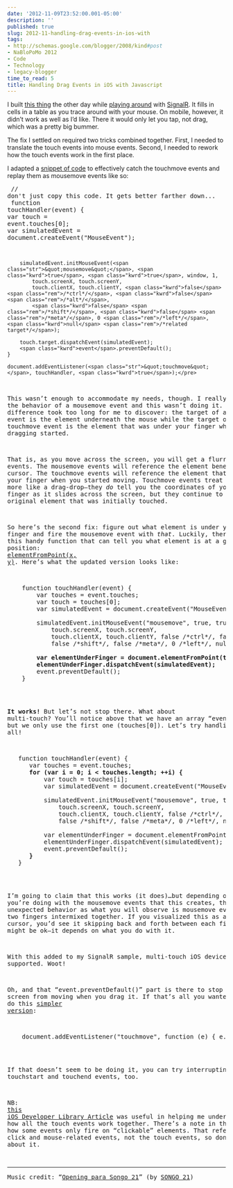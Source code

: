```yaml
---
date: '2012-11-09T23:52:00.001-05:00'
description: ''
published: true
slug: 2012-11-handling-drag-events-in-ios-with
tags:
- http://schemas.google.com/blogger/2008/kind#post
- NaBloPoMo 2012
- Code
- Technology
- legacy-blogger
time_to_read: 5
title: Handling Drag Events in iOS with Javascript
---
```



I built <a href="http://blocky.apphb.com/">this thing</a> the other day while <a href="../2012/2012-11-signalr-first-impressions-its-awesome.html">playing around</a> with <a href="https://github.com/SignalR/SignalR">SignalR</a>. It fills in cells in a table as you trace around with your mouse. On mobile, however, it didn’t work as well as I’d like. There it would only let you tap, not drag, which was a pretty big bummer.

The fix I settled on required two tricks combined together. First, I needed to translate the touch events into mouse events. Second, I needed to rework how the touch events work in the first place.

I adapted a <a href="http://ross.posterous.com/2008/08/19/iphone-touch-events-in-javascript/">snippet of code</a> to effectively catch the touchmove events and replay them as mousemove events like so:  <pre class="csharpcode">    <span class="rem">// don't just copy this code. It gets better farther down...</span>
<span class="kwrd">    function</span> touchHandler(<span class="kwrd">event</span>) {
        <span class="kwrd">var</span> touch = <span class="kwrd">event</span>.touches[0];
        <span class="kwrd">var</span> simulatedEvent = document.createEvent(<span class="str">&quot;MouseEvent&quot;</span>);

        simulatedEvent.initMouseEvent(<span class="str">&quot;mousemove&quot;</span>, <span class="kwrd">true</span>, <span class="kwrd">true</span>, window, 1,
            touch.screenX, touch.screenY,
            touch.clientX, touch.clientY, <span class="kwrd">false</span> <span class="rem">/*ctrl*/</span>, <span class="kwrd">false</span> <span class="rem">/*alt*/</span>,
            <span class="kwrd">false</span> <span class="rem">/*shift*/</span>, <span class="kwrd">false</span> <span class="rem">/*meta*/</span>, 0 <span class="rem">/*left*/</span>, <span class="kwrd">null</span> <span class="rem">/*related target*/</span>);

        touch.target.dispatchEvent(simulatedEvent);
        <span class="kwrd">event</span>.preventDefault();
    }

    document.addEventListener(<span class="str">&quot;touchmove&quot;</span>, touchHandler, <span class="kwrd">true</span>);</pre>


This wasn’t enough to accommodate my needs, though. I really wanted the behavior of a mousemove event and this wasn’t doing it. The difference took too long for me to discover: the target of a mousemove event is the element underneath the mouse while the target of the touchmove event is the element that was under your finger when the dragging started.


That is, as you move across the screen, you will get a flurry of events. The mousemove events will reference the element beneath the cursor. The touchmove events will reference the element that was under your finger when you started moving. Touchmove events treat the action more like a drag-drop—they *do* tell you the coordinates of your finger as it slides across the screen, but they continue to report the original element that was initially touched.


So here’s the second fix: figure out what element is under your finger and fire the mousemove event with *that*. Luckily, there’s this handy function that can tell you what element is at a given x/y position: <a href="https://developer.mozilla.org/en-US/docs/DOM/document.elementFromPoint">elementFromPoint(x, y)</a>. Here’s what the updated version looks like:

<pre class="csharpcode">    <span class="kwrd">function</span> touchHandler(<span class="kwrd">event</span>) {
        <span class="kwrd">var</span> touches = <span class="kwrd">event</span>.touches;
        <span class="kwrd">var</span> touch = touches[0];
        <span class="kwrd">var</span> simulatedEvent = document.createEvent(<span class="str">&quot;MouseEvent&quot;</span>);

        simulatedEvent.initMouseEvent(<span class="str">&quot;mousemove&quot;</span>, <span class="kwrd">true</span>, <span class="kwrd">true</span>, window, 1,
            touch.screenX, touch.screenY,
            touch.clientX, touch.clientY, <span class="kwrd">false</span> <span class="rem">/*ctrl*/</span>, <span class="kwrd">false</span> <span class="rem">/*alt*/</span>,
            <span class="kwrd">false</span> <span class="rem">/*shift*/</span>, <span class="kwrd">false</span> <span class="rem">/*meta*/</span>, 0 <span class="rem">/*left*/</span>, <span class="kwrd">null</span> <span class="rem">/*related target*/</span>);

<strong>        <span class="kwrd">var</span> elementUnderFinger = document.elementFromPoint(touch.clientX, touch.clientY);
        elementUnderFinger.dispatchEvent(simulatedEvent);
</strong>        <span class="kwrd">event</span>.preventDefault();
    }</pre>


<strong>It works!</strong> But let’s not stop there. What about multi-touch? You’ll notice above that we have an array “event.touches” but we only use the first one (touches[0]). Let’s try handling them all!

<pre class="csharpcode">   <span class="kwrd">function</span> touchHandler(<span class="kwrd">event</span>) {
      <span class="kwrd">var</span> touches = <span class="kwrd">event</span>.touches;
<strong>      <span class="kwrd">for</span> (<span class="kwrd">var</span> i = 0; i &lt; touches.length; ++i) {
</strong>          <span class="kwrd">var</span> touch = touches[i];
          <span class="kwrd">var</span> simulatedEvent = document.createEvent(<span class="str">&quot;MouseEvent&quot;</span>);

          simulatedEvent.initMouseEvent(<span class="str">&quot;mousemove&quot;</span>, <span class="kwrd">true</span>, <span class="kwrd">true</span>, window, 1,
              touch.screenX, touch.screenY,
              touch.clientX, touch.clientY, <span class="kwrd">false</span> <span class="rem">/*ctrl*/</span>, <span class="kwrd">false</span> <span class="rem">/*alt*/</span>,
              <span class="kwrd">false</span> <span class="rem">/*shift*/</span>, <span class="kwrd">false</span> <span class="rem">/*meta*/</span>, 0 <span class="rem">/*left*/</span>, <span class="kwrd">null</span> <span class="rem">/*related target*/</span>);

          <span class="kwrd">var</span> elementUnderFinger = document.elementFromPoint(touch.clientX, touch.clientY);
          elementUnderFinger.dispatchEvent(simulatedEvent);
          <span class="kwrd">event</span>.preventDefault();
<strong>      }</strong>
   }</pre>


I’m going to claim that this works (it does)…but depending on what you’re doing with the mousemove events that this creates, there may be unexpected behavior as what you will observe is mousemove events from two fingers intermixed together. If you visualized this as a mouse cursor, you’d see it skipping back and forth between each finger. That might be ok—it depends on what you do with it.


With this added to my SignalR sample, multi-touch iOS devices are now supported. Woot!






Oh, and that “event.preventDefault()” part is there to stop the screen from moving when you drag it. If that’s all you wanted, you can do this <a href="http://stackoverflow.com/a/9251757/29">simpler version</a>:

<pre class="csharpcode">    document.addEventListener(<span class="str">&quot;touchmove&quot;</span>, <span class="kwrd">function</span> (e) { e.preventDefault(); }, <span class="kwrd">true</span>);</pre>


If that doesn’t seem to be doing it, you can try interrupting the touchstart and touchend events, too.


NB: <a href="http://developer.apple.com/library/ios/#documentation/AppleApplications/Reference/SafariWebContent/HandlingEvents/HandlingEvents.html">this iOS Developer Library Article</a> was useful in helping me understand how all the touch events work together. There’s a note in there about how some events only fire on “clickable” elements. That refers to the click and mouse-related events, not the touch events, so don’t worry about it.

<hr />Music credit: “<a href="http://freemusicarchive.org/music/SONGO_21/SONGO_21_-_Studio_sessions_2003/01_-_Opening_para_Songo_21">Opening para Songo 21</a>” (by <a href="http://freemusicarchive.org/music/SONGO_21/">SONGO 21</a>)